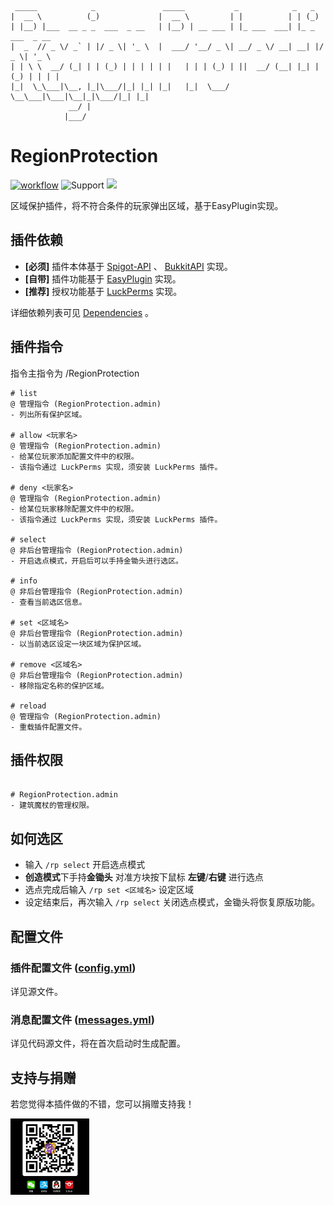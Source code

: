 ```text

 _____            _               _____           _            _   _             
|  __ \          (_)             |  __ \         | |          | | (_)            
| |__) |___  __ _ _  ___  _ __   | |__) | __ ___ | |_ ___  ___| |_ _  ___  _ __  
|  _  // _ \/ _` | |/ _ \| '_ \  |  ___/ '__/ _ \| __/ _ \/ __| __| |/ _ \| '_ \ 
| | \ \  __/ (_| | | (_) | | | | | |   | | | (_) | ||  __/ (__| |_| | (_) | | | |
|_|  \_\___|\__, |_|\___/|_| |_| |_|   |_|  \___/ \__\___|\___|\__|_|\___/|_| |_|
             __/ |                                                               
            |___/                                                                
```

# RegionProtection

[![workflow](https://github.com/CarmJos/RegionProtection/actions/workflows/maven.yml/badge.svg?branch=master)](https://github.com/CarmJos/RegionProtection/actions/workflows/maven.yml)
![Support](https://img.shields.io/badge/Minecraft-Java%201.13--Latest-green)
![](https://visitor-badge.glitch.me/badge?page_id=RegionProtection.readme)

区域保护插件，将不符合条件的玩家弹出区域，基于EasyPlugin实现。

## 插件依赖

- **[必须]** 插件本体基于 [Spigot-API](https://hub.spigotmc.org/stash/projects/SPIGOT) 、 [BukkitAPI](http://bukkit.org/) 实现。
- **[自带]** 插件功能基于 [EasyPlugin](https://github.com/CarmJos/EasyPlugin) 实现。
- **[推荐]** 授权功能基于 [LuckPerms](https://luckperms.net/) 实现。
 
详细依赖列表可见 [Dependencies](https://github.com/CarmJos/RegionProtection/network/dependencies) 。

## 插件指令

指令主指令为 /RegionProtection

```text
# list
@ 管理指令 (RegionProtection.admin)
- 列出所有保护区域。

# allow <玩家名>
@ 管理指令 (RegionProtection.admin)
- 给某位玩家添加配置文件中的权限。 
- 该指令通过 LuckPerms 实现，须安装 LuckPerms 插件。

# deny <玩家名>
@ 管理指令 (RegionProtection.admin)
- 给某位玩家移除配置文件中的权限。 
- 该指令通过 LuckPerms 实现，须安装 LuckPerms 插件。

# select
@ 非后台管理指令 (RegionProtection.admin)
- 开启选点模式，开启后可以手持金锄头进行选区。

# info
@ 非后台管理指令 (RegionProtection.admin)
- 查看当前选区信息。

# set <区域名>
@ 非后台管理指令 (RegionProtection.admin)
- 以当前选区设定一块区域为保护区域。

# remove <区域名>
@ 非后台管理指令 (RegionProtection.admin)
- 移除指定名称的保护区域。

# reload
@ 管理指令 (RegionProtection.admin)
- 重载插件配置文件。
```

## 插件权限

```text

# RegionProtection.admin
- 建筑魔杖的管理权限。

```

## 如何选区

- 输入 `/rp select` 开启选点模式
- **创造模式**下手持**金锄头** 对准方块按下鼠标 **左键**/**右键** 进行选点
- 选点完成后输入 `/rp set <区域名>` 设定区域
- 设定结束后，再次输入 `/rp select` 关闭选点模式，金锄头将恢复原版功能。

## 配置文件

### 插件配置文件 ([config.yml](src/main/resources/config.yml))

详见源文件。

### 消息配置文件 ([messages.yml](src/main/java/cc/carm/plugin/regionprotection/configuration/PluginMessages.java))

详见代码源文件，将在首次启动时生成配置。

## 支持与捐赠

若您觉得本插件做的不错，您可以捐赠支持我！

<img height=25% width=25% src="https://raw.githubusercontent.com/CarmJos/CarmJos/main/img/donate-code.jpg"  alt=""/>
